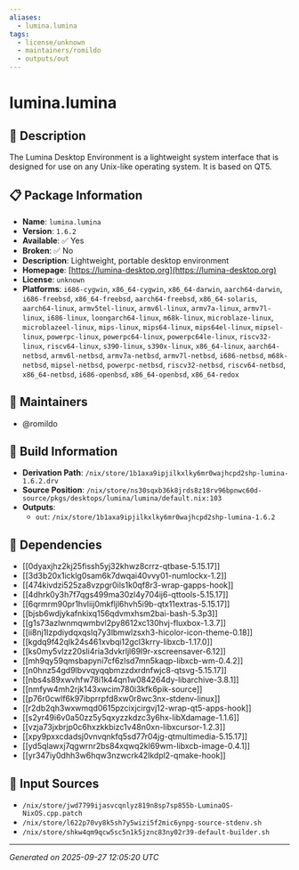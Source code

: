 ```yaml
---
aliases:
  - lumina.lumina
tags:
  - license/unknown
  - maintainers/romildo
  - outputs/out
---
```


# lumina.lumina

## 📝 Description

The Lumina Desktop Environment is a lightweight system interface
that is designed for use on any Unix-like operating system. It
is based on QT5.


## 📋 Package Information

- **Name**: `lumina.lumina`
- **Version**: `1.6.2`
- **Available**: ✅ Yes
- **Broken**: ✅ No
- **Description**: Lightweight, portable desktop environment
- **Homepage**: [https://lumina-desktop.org](https://lumina-desktop.org)
- **License**: `unknown`
- **Platforms**: `i686-cygwin`, `x86_64-cygwin`, `x86_64-darwin`, `aarch64-darwin`, `i686-freebsd`, `x86_64-freebsd`, `aarch64-freebsd`, `x86_64-solaris`, `aarch64-linux`, `armv5tel-linux`, `armv6l-linux`, `armv7a-linux`, `armv7l-linux`, `i686-linux`, `loongarch64-linux`, `m68k-linux`, `microblaze-linux`, `microblazeel-linux`, `mips-linux`, `mips64-linux`, `mips64el-linux`, `mipsel-linux`, `powerpc-linux`, `powerpc64-linux`, `powerpc64le-linux`, `riscv32-linux`, `riscv64-linux`, `s390-linux`, `s390x-linux`, `x86_64-linux`, `aarch64-netbsd`, `armv6l-netbsd`, `armv7a-netbsd`, `armv7l-netbsd`, `i686-netbsd`, `m68k-netbsd`, `mipsel-netbsd`, `powerpc-netbsd`, `riscv32-netbsd`, `riscv64-netbsd`, `x86_64-netbsd`, `i686-openbsd`, `x86_64-openbsd`, `x86_64-redox`
## 👥 Maintainers

- @romildo


## 🔧 Build Information

- **Derivation Path**: `/nix/store/1b1axa9ipjilkxlky6mr0wajhcpd2shp-lumina-1.6.2.drv`
- **Source Position**: `/nix/store/ns30sqxb36k8jrds8z18rv96bpnwc60d-source/pkgs/desktops/lumina/lumina/default.nix:103`
- **Outputs**:
  - `out`:  `/nix/store/1b1axa9ipjilkxlky6mr0wajhcpd2shp-lumina-1.6.2`

## 🔗 Dependencies

- [[0dyaxjhz2kj25fissh5yj32khwz8crrz-qtbase-5.15.17]]
- [[3d3b20x1icklg0sam6k7dwqai40vvy01-numlockx-1.2]]
- [[474kivdzi525za8vzpgr0ils1k0qf8r3-wrap-gapps-hook]]
- [[4dhrk0y3h7f7qgs499ma30zl4y704ij6-qttools-5.15.17]]
- [[6qrmrm90pr1hvliij0mkfljl6hvh5i9b-qtx11extras-5.15.17]]
- [[bjsb6wdjykafnkixq156qdvmxhsm2bai-bash-5.3p3]]
- [[g1s73azlwnmqwmbvl2py8612xc130hvj-fluxbox-1.3.7]]
- [[ii8nj1lzpdiydqxqslq7y3lbmwlzsxh3-hicolor-icon-theme-0.18]]
- [[kgdq9f42qlk24s461xvbqi12gcl3krry-libxcb-1.17.0]]
- [[ks0my5vlzz20sli4ria3dvkrljl69l9r-xscreensaver-6.12]]
- [[mh9qy59qmsbapyni7cf6zlsd7mn5kaqp-libxcb-wm-0.4.2]]
- [[n0hnz54gd9lbvvqyqqbmzzdxrdnfwjc8-qtsvg-5.15.17]]
- [[nbs4s89xwvhfw78i1k44qn1w084264dy-libarchive-3.8.1]]
- [[nmfyw4mh2rjk143xwcim780i3kfk6pik-source]]
- [[p76r0cwlf6k97ibprrpfd8xw0r8wc3nx-stdenv-linux]]
- [[r2db2qh3wxwmqd0615pzcixjcirgvj12-wrap-qt5-apps-hook]]
- [[s2yr49i6v0a50zz5y5qxyzzkdzc3y6hx-libXdamage-1.1.6]]
- [[vzja73jxbrjp0c6hxzkkbizc1v48n0xn-libxcursor-1.2.3]]
- [[xpy9pxxcdadsj0vnvqnkfq5sd77r04jg-qtmultimedia-5.15.17]]
- [[yd5qlawxj7qgwrnr2bs84xqwq2kl69wm-libxcb-image-0.4.1]]
- [[yr347iy0dhh3w6hqw3nzwcrk42lkdpl2-qmake-hook]]

## 📁 Input Sources

- `/nix/store/jwd7799ijasvcqnlyz819n8sp7sp855b-LuminaOS-NixOS.cpp.patch`
- `/nix/store/l622p70vy8k5sh7y5wizi5f2mic6ynpg-source-stdenv.sh`
- `/nix/store/shkw4qm9qcw5sc5n1k5jznc83ny02r39-default-builder.sh`

---
*Generated on 2025-09-27 12:05:20 UTC*
